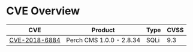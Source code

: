 # CVE Overview

| CVE | Product | Type | CVSS |
| --- | --- | --- | --- |
| [CVE-2018-6884](/CVEs/CVE-2018-6884.md) | Perch CMS 1.0.0 - 2.8.34 | SQLi | 9.3 |
